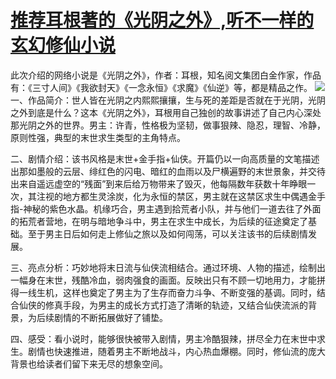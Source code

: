 # [推荐耳根著的《光阴之外》,听不一样的玄幻修仙小说](https://github.com/myogg/meek/issues/14)

此次介绍的网络小说是《光阴之外》，作者：耳根，知名阅文集团白金作家，作品有：《三寸人间》《我欲封天》《一念永恒》《求魔》《仙逆》等，都是精品之作。
![](https://pic.imgdb.cn/item/662d35900ea9cb1403b3d386.webp)
一、作品简介：世人皆在光阴之内熙熙攘攘，生与死的差距是否就在于光阴，光阴之外到底是什么？这本《光阴之外》，耳根用自己独创的故事讲述了自己内心深处那光阴之外的世界。男主：许青，性格极为坚韧，做事狠辣、隐忍，理智、冷静，原则性强，典型的末世求生类型的主角特点。

二、剧情介绍：该书风格是末世+金手指+仙侠。开篇仍以一向高质量的文笔描述出那如墨般的云层、绯红色的闪电、暗红的血雨以及尸横遍野的末世景象，并交待出来自遥远虚空的“残面”到来后给万物带来了毁灭，他每隔数年获数十年睁眼一次，其注视的地方都生灵涂炭，化为永恒的禁区，男主就在这禁区求生中偶遇金手指-神秘的紫色水晶。机缘巧合，男主遇到拾荒者小队，并与他们一道去往了外面的拓荒者营地，在明与暗地争斗中，男主在求生中成长，为后续的征途奠定了基础。至于男主日后如何走上修仙之旅以及如何闯荡，可以关注该书的后续剧情发展。

三、亮点分析：巧妙地将末日流与仙侠流相结合。通过环境、人物的描述，绘制出一幅身在末世，残酷冷血，弱肉强食的画面。反映出只有不顾一切地用力，才能拼得一线生机，这样也奠定了男主为了生存而奋力斗争、不断变强的基调。同时，结合仙侠的修真手段，为男主的成长方式打造了清晰的轨迹，又结合仙侠流派的背景，为后续剧情的不断拓展做好了铺垫。

四、感受：看小说时，能够很快被带入剧情，男主冷酷狠辣，拼尽全力在末世中求生。剧情也快速推进，随着男主不断地战斗，内心热血爆棚。同时，修仙流的庞大背景也给读者们留下来无尽的想象空间。
